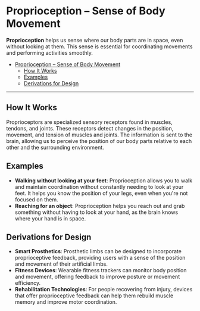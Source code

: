 # Proprioception – Sense of Body Movement

**Proprioception** helps us sense where our body parts are in space, even without looking at them. This sense is essential for coordinating movements and performing activities smoothly.

- [Proprioception – Sense of Body Movement](#proprioception--sense-of-body-movement)
  - [How It Works](#how-it-works)
  - [Examples](#examples)
  - [Derivations for Design](#derivations-for-design)

---

## How It Works

Proprioceptors are specialized sensory receptors found in muscles, tendons, and joints. These receptors detect changes in the position, movement, and tension of muscles and joints. The information is sent to the brain, allowing us to perceive the position of our body parts relative to each other and the surrounding environment.

## Examples

- **Walking without looking at your feet**: Proprioception allows you to walk and maintain coordination without constantly needing to look at your feet. It helps you know the position of your legs, even when you're not focused on them.
- **Reaching for an object**: Proprioception helps you reach out and grab something without having to look at your hand, as the brain knows where your hand is in space.

## Derivations for Design

- **Smart Prosthetics**: Prosthetic limbs can be designed to incorporate proprioceptive feedback, providing users with a sense of the position and movement of their artificial limbs.
- **Fitness Devices**: Wearable fitness trackers can monitor body position and movement, offering feedback to improve posture or movement efficiency.
- **Rehabilitation Technologies**: For people recovering from injury, devices that offer proprioceptive feedback can help them rebuild muscle memory and improve motor coordination.